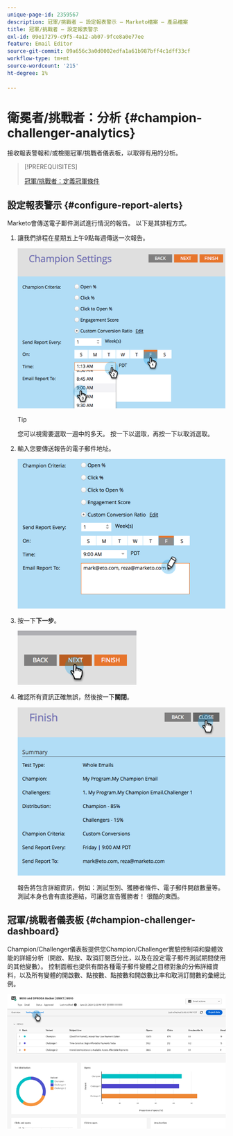 ```yaml
---
unique-page-id: 2359567
description: 冠軍/挑戰者 — 設定報表警示 — Marketo檔案 — 產品檔案
title: 冠軍/挑戰者 — 設定報表警示
exl-id: 09e17279-c9f5-4a12-ab07-9fce8a0e77ee
feature: Email Editor
source-git-commit: 09a656c3a0d0002edfa1a61b987bff4c1dff33cf
workflow-type: tm+mt
source-wordcount: '215'
ht-degree: 1%

---
```


# 衛冕者/挑戰者：分析 {#champion-challenger-analytics}

接收報表警報和/或檢閱冠軍/挑戰者儀表板，以取得有用的分析。

>[!PREREQUISITES]
>
>[冠軍/挑戰者：定義冠軍條件](/help/marketo/product-docs/email-marketing/general/functions-in-the-editor/email-tests-champion-challenger/champion-challenger-define-champion-criteria.md)

## 設定報表警示 {#configure-report-alerts}

Marketo會傳送電子郵件測試進行情況的報告。 以下是其排程方式。

1. 讓我們排程在星期五上午9點每週傳送一次報告。

   ![](assets/champion-challenger-analytics-1.png)

   >[!TIP]
   >
   >您可以視需要選取一週中的多天。 按一下以選取，再按一下以取消選取。

1. 輸入您要傳送報告的電子郵件地址。

   ![](assets/champion-challenger-analytics-2.png)

1. 按一下&#x200B;**下一步**。

   ![](assets/champion-challenger-analytics-3.png)

1. 確認所有資訊正確無誤，然後按一下&#x200B;**關閉**。

   ![](assets/champion-challenger-analytics-4.png)

   報告將包含詳細資訊，例如：測試型別、獲勝者條件、電子郵件開啟數量等。 測試本身也會有直接連結，可讓您宣告獲勝者！ 很酷的東西。

## 冠軍/挑戰者儀表板 {#champion-challenger-dashboard}

Champion/Challenger儀表板提供您Champion/Challenger實驗控制項和變體效能的詳細分析（開啟、點按、取消訂閱百分比，以及在設定電子郵件測試期間使用的其他變數）。 控制面板也提供有關各種電子郵件變體之目標對象的分佈詳細資料，以及所有變體的開啟數、點按數、點按數和開啟數比率和取消訂閱數的彙總比例。

![](assets/champion-challenger-analytics-5.png)
